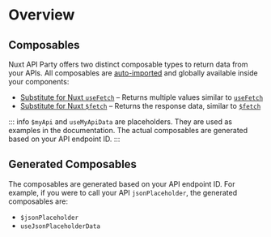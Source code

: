 # Overview

## Composables

Nuxt API Party offers two distinct composable types to return data from your APIs. All composables are [auto-imported](https://nuxt.com/docs/guide/concepts/auto-imports) and globally available inside your components:

- [Substitute for Nuxt `useFetch`](/api/use-my-api-data) – Returns multiple values similar to [`useFetch`](https://nuxt.com/docs/api/composables/use-fetch)
- [Substitute for Nuxt `$fetch`](/api/my-api) – Returns the response data, similar to [`$fetch`](https://nuxt.com/docs/api/utils/dollarfetch#fetch)

::: info
`$myApi` and `useMyApiData` are placeholders. They are used as examples in the documentation. The actual composables are generated based on your API endpoint ID.
:::

## Generated Composables

The composables are generated based on your API endpoint ID. For example, if you were to call your API `jsonPlaceholder`, the generated composables are:

- `$jsonPlaceholder`
- `useJsonPlaceholderData`
